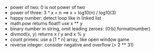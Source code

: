 - power of two: 0 is not power of two
- power of three: 3 ^ x = n ==> x = log10(n) / log10(3)
- happy number: detect loop like in linked list
- math.pow returns float!! use x ** y
- binary number in string, omit leading zeroes: {0:b}.format(number)
- divmod(x, y) returns x / y and x % y
- count primes: use a [1 * n] array, like open window game
- reverse integer: consider negative and overflow (> 2 ** 31)
